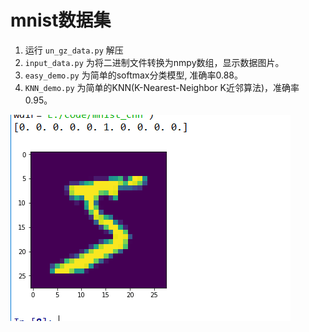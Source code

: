 # mnist数据集

1. 运行 `un_gz_data.py` 解压
2. `input_data.py` 为将二进制文件转换为nmpy数组，显示数据图片。
3. `easy_demo.py` 为简单的softmax分类模型, 准确率0.88。
4. `KNN_demo.py` 为简单的KNN(K-Nearest-Neighbor K近邻算法)，准确率0.95。

![avatar](./src/1.png)
